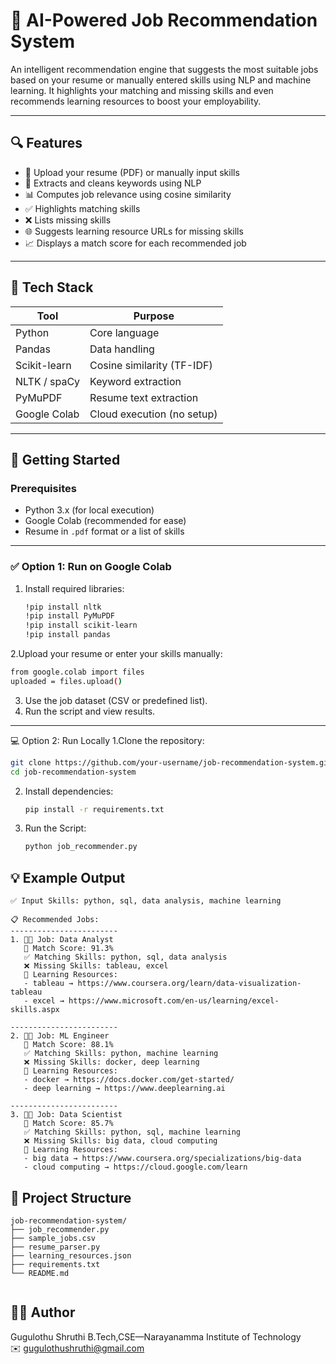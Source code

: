 # 🤖 AI-Powered Job Recommendation System

An intelligent recommendation engine that suggests the most suitable jobs based on your resume or manually entered skills using NLP and machine learning. It highlights your matching and missing skills and even recommends learning resources to boost your employability.

---

## 🔍 Features

- 📄 Upload your resume (PDF) or manually input skills  
- 🧠 Extracts and cleans keywords using NLP  
- 📊 Computes job relevance using cosine similarity  
- ✅ Highlights matching skills  
- ❌ Lists missing skills  
- 🌐 Suggests learning resource URLs for missing skills  
- 📈 Displays a match score for each recommended job  

---

## 🧰 Tech Stack

| Tool         | Purpose                        |
|--------------|--------------------------------|
| Python       | Core language                  |
| Pandas       | Data handling                  |
| Scikit-learn | Cosine similarity (TF-IDF)     |
| NLTK / spaCy | Keyword extraction             |
| PyMuPDF      | Resume text extraction         |
| Google Colab | Cloud execution (no setup)     |

---

## 🚀 Getting Started

### Prerequisites
- Python 3.x (for local execution)
- Google Colab (recommended for ease)
- Resume in `.pdf` format or a list of skills

---

### ✅ Option 1: Run on Google Colab

1. Install required libraries:

   ```bash
   !pip install nltk
   !pip install PyMuPDF
   !pip install scikit-learn
   !pip install pandas
   ```

2.Upload your resume or enter your skills manually:

   ```bash
from google.colab import files
uploaded = files.upload()
   ```

3. Use the job dataset (CSV or predefined list).
4. Run the script and view results.

---
💻 Option 2: Run Locally
1.Clone the repository:

   ```bash
  git clone https://github.com/your-username/job-recommendation-system.git
cd job-recommendation-system

   ```

2. Install dependencies:

   ```bash
   pip install -r requirements.txt
   ```

3. Run the Script:

   ```bash
   python job_recommender.py
   ```



## 💡 Example Output


```
✅ Input Skills: python, sql, data analysis, machine learning

📋 Recommended Jobs:
------------------------
1. 🧑‍💼 Job: Data Analyst  
   🎯 Match Score: 91.3%  
   ✅ Matching Skills: python, sql, data analysis  
   ❌ Missing Skills: tableau, excel  
   📘 Learning Resources:  
   - tableau → https://www.coursera.org/learn/data-visualization-tableau  
   - excel → https://www.microsoft.com/en-us/learning/excel-skills.aspx  

------------------------
2. 🧑‍💼 Job: ML Engineer  
   🎯 Match Score: 88.1%  
   ✅ Matching Skills: python, machine learning  
   ❌ Missing Skills: docker, deep learning  
   📘 Learning Resources:  
   - docker → https://docs.docker.com/get-started/  
   - deep learning → https://www.deeplearning.ai  

------------------------
3. 🧑‍💼 Job: Data Scientist  
   🎯 Match Score: 85.7%  
   ✅ Matching Skills: python, sql, machine learning  
   ❌ Missing Skills: big data, cloud computing  
   📘 Learning Resources:  
   - big data → https://www.coursera.org/specializations/big-data  
   - cloud computing → https://cloud.google.com/learn  

```

## 📂 Project Structure

```
job-recommendation-system/
├── job_recommender.py
├── sample_jobs.csv
├── resume_parser.py
├── learning_resources.json
├── requirements.txt
└── README.md

```
```

```
## 🙋‍♀️ Author

Gugulothu Shruthi
B.Tech,CSE—Narayanamma Institute of Technology  
✉️ [gugulothushruthi@gmail.com](mailto:gugulothushruthi@gmail.com)


